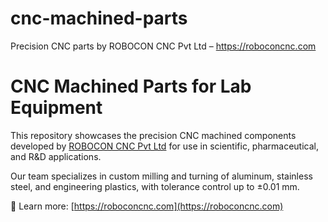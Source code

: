# cnc-machined-parts
Precision CNC parts by ROBOCON CNC Pvt Ltd – https://roboconcnc.com
# CNC Machined Parts for Lab Equipment

This repository showcases the precision CNC machined components developed by [ROBOCON CNC Pvt Ltd](https://roboconcnc.com) for use in scientific, pharmaceutical, and R&D applications.

Our team specializes in custom milling and turning of aluminum, stainless steel, and engineering plastics, with tolerance control up to ±0.01 mm.

🔗 Learn more: [https://roboconcnc.com](https://roboconcnc.com)

